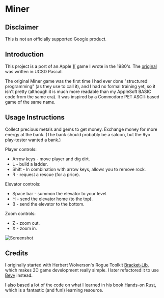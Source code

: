 # Miner

## Disclaimer

This is not an officially supported Google product.

## Introduction

This project is a port of an Apple ][ game I wrote in the 1980's. The [original](assets/original_miner.txt) was written in UCSD Pascal.

The original Miner game was the first time I had ever done "structured programming" (as they use to call it), and I had no formal training yet, so it isn't pretty (although it is much more readable than my AppleSoft BASIC code from the same era). It was inspired by a Commodore PET ASCII-based game of the same name.

## Usage Instructions

Collect precious metals and gems to get money. Exchange money for more energy at the bank. (The bank should probably be a saloon, but the 6yo play-tester wanted a bank.)

Player controls:

- Arrow keys - move player and dig dirt.
- L - build a ladder.
- Shift - In combination with arrow keys, allows you to remove rock.
- R - request a rescue (for a price).

Elevator controls:

- Space bar - summon the elevator to your level.
- H - send the elevator home (to the top).
- B - send the elevator to the bottom.

Zoom controls:

- Z - zoom out.
- X - zoom in.

![Screenshot](assets/screenshot1.png?raw=true "Screen Shot")

## Credits

I originally started with Herbert Wolverson's Rogue Toolkit [Bracket-Lib](https://github.com/amethyst/bracket-lib), which makes 2D game development really simple. I later refactored it to use [Bevy](https://bevyengine.org/) instead.

I also based a lot of the code on what I learned in his book [Hands-on Rust](https://pragprog.com/titles/hwrust/hands-on-rust/), which is a fantastic (and fun!) learning resource.

